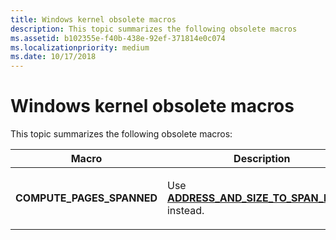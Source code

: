 ```yaml
---
title: Windows kernel obsolete macros
description: This topic summarizes the following obsolete macros
ms.assetid: b102355e-f40b-438e-92ef-371814e0c074
ms.localizationpriority: medium
ms.date: 10/17/2018
---
```


# Windows kernel obsolete macros


This topic summarizes the following obsolete macros:

<table>
<colgroup>
<col width="50%" />
<col width="50%" />
</colgroup>
<thead>
<tr class="header">
<th>Macro</th>
<th>Description</th>
</tr>
</thead>
<tbody>
<tr class="odd">
<td><strong>COMPUTE_PAGES_SPANNED</strong></td>
<td><p>Use <a href="https://msdn.microsoft.com/library/windows/hardware/ff540562" data-raw-source="[&lt;strong&gt;ADDRESS_AND_SIZE_TO_SPAN_PAGES&lt;/strong&gt;](https://msdn.microsoft.com/library/windows/hardware/ff540562)"><strong>ADDRESS_AND_SIZE_TO_SPAN_PAGES</strong></a> instead.</p></td>
</tr>
</tbody>
</table>

 

 

 




